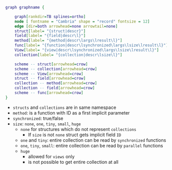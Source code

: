 ```dot
graph graphname {

    graph[rankdir=TB splines=ortho]
    node [ fontname = "Cambria" shape = "record" fontsize = 12]
    edge [dir=both arrowhead=none arrowtail=none]
    struct[label= "{struct|descr}"]
    field[label= "{field|descr\l}"]
    method[label= "{method|descr\largs\lresult\l}"]
    func[label= "{function|descr\lsynchronized\largs\lsize\lresult\l}"]
    View[label= "{view|descr\lsynchronized\largs\lsize\lresult\l}"]
    collection[label= "{collection|descr\lsize\l}"]

    scheme -- struct[arrowhead=crow]
    scheme -- collection[arrowhead=crow]
    scheme -- View[arrowhead=crow]
    struct -- field[arrowhead=crow]
    collection -- method[arrowhead=crow]
    collection -- field[arrowhead=crow]
    scheme -- func[arrowhead=crow]
}
```

- `structs` and `collections` are in same namespace
- `method`: is a function with ID as a first implicit parameter
- `synchronized`: true/false
- `size`: `none`, `one`, `tiny`, `small`, `huge`
  - `none` for structures which do not represent `collections`
    - If `size` is not `none` struct gets implicit field `ID`
  - `one` and `tiny`: entire collection can be read by `synchronized` functions
  - `one`, `tiny`, `small`: entire collection can be read by `parallel` functions
  - `huge`
    - allowed for `views` only
    - is not possible to get entire collection at all